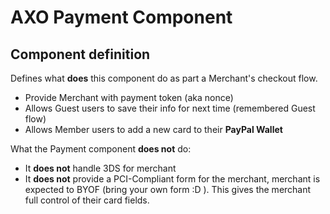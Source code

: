 # AXO Payment Component

## Component definition

Defines what **does** this component do as part a Merchant's checkout flow.

- Provide Merchant with payment token (aka nonce)
- Allows Guest users to save their info for next time (remembered Guest flow)
- Allows Member users to add a new card to their **PayPal Wallet**

What the Payment component **does not** do:

- It **does not** handle 3DS for merchant
- It **does not** provide a PCI-Compliant form for the merchant, merchant is expected to BYOF (bring your own form :D ). This gives the merchant full control of their card fields.
